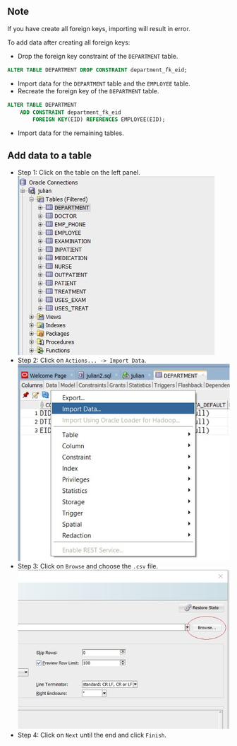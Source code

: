 ## Note
If you have create all foreign keys, importing will result in error.

To add data after creating all foreign keys:
* Drop the foreign key constraint of the `DEPARTMENT` table.
```sql
ALTER TABLE DEPARTMENT DROP CONSTRAINT department_fk_eid;
```
* Import data for the `DEPARTMENT` table and the `EMPLOYEE` table.
* Recreate the foreign key of the `DEPARTMENT` table.
```sql
ALTER TABLE DEPARTMENT
    ADD CONSTRAINT department_fk_eid
        FOREIGN KEY(EID) REFERENCES EMPLOYEE(EID);
```
* Import data for the remaining tables.

## Add data to a table
* Step 1: Click on the table on the left panel.
![screenshot](https://github.com/wecandoit-182/data/blob/master/screenshot/Step01.JPG)
* Step 2: Click on `Actions... -> Import Data`.
![screenshot](https://github.com/wecandoit-182/data/blob/master/screenshot/Step02.jpg)
* Step 3: Click on `Browse` and choose the `.csv` file.
![screenshot](https://github.com/wecandoit-182/data/blob/master/screenshot/Step03.jpg)
* Step 4: Click on `Next` until the end and click `Finish`.